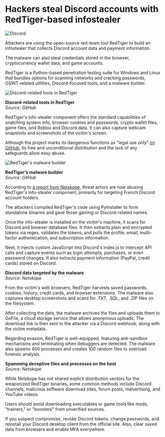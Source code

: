 # Hackers steal Discord accounts with RedTiger-based infostealer

![Discord](https://www.bleepstatic.com/content/hl-images/2023/11/03/Discord.jpg)

Attackers are using the open-source red-team tool RedTiger to build an infostealer that collects Discord account data and payment information.

The malware can also steal credentials stored in the browser, cryptocurrency wallet data, and game accounts.

RedTiger is a Python-based penetration testing suite for Windows and Linux that bundles options for scanning networks and cracking passwords, OSINT-related utilities, Discord-focused tools, and a malware builder.

![Discord-related tools in RedTiger](https://www.bleepstatic.com/images/news/u/1100723/RedTigerDiscord.png)

**Discord-related tools in RedTiger**  
_Source: GitHub_

RedTiger's info-stealer component offers the standard capabilities of snatching system info, browser cookies and passwords, crypto wallet files, game files, and Roblox and Discord data. It can also capture webcam snapshots and screenshots of the victim's screen.

Although the project marks its dangerous functions as "legal use only" [on GitHub](https://github.com/loxy0dev/RedTiger-Tools), its free and unconditional distribution and the lack of any safeguards allow easy abuse.

![RedTiger's malware builder](https://www.bleepstatic.com/images/news/u/1220909/2025/October/Builder.jpg)

**RedTiger's malware builder**  
_Source: GitHub_

According to [a report from Netskope](https://www.netskope.com/blog/redtiger-new-red-teaming-tool-in-the-wild-targeting-gamers-and-discord-accounts), threat actors are now abusing RedTiger's info-stealer component, primarily for targeting French Discord account holders.

The attackers compiled RedTiger's code using PyInstaller to form standalone binaries and gave those gaming or Discord-related names.

Once the info-stealer is installed on the victim's machine, it scans for Discord and browser database files. It then extracts plain and encrypted tokens via regex, validates the tokens, and pulls the profile, email, multi-factor authentication, and subscription information.

Next, it injects custom JavaScript into Discord's index.js to intercept API calls and capture events such as login attempts, purchases, or even password changes. It also extracts payment information (PayPal, credit cards) stored on Discord.

**Discord data targeted by the malware**  
_Source: Netskope_

From the victim's web browsers, RedTiger harvests saved passwords, cookies, history, credit cards, and browser extensions. The malware also captures desktop screenshots and scans for .TXT, .SQL, and .ZIP files on the filesystem.

After collecting the data, the malware archives the files and uploads them to GoFile, a cloud storage service that allows anonymous uploads. The download link is then sent to the attacker via a Discord webhook, along with the victim metadata.

Regarding evasion, RedTiger is well-equipped, featuring anti-sandbox mechanisms and terminating when debuggers are detected. The malware also spawns 400 processes and creates 100 random files to overload forensic analysis.

**Spamming deceptive files and processes on the host**  
_Source: Netskope_

While Netskope has not shared explicit distribution vectors for the weaponized RedTiger binaries, some common methods include Discord channels, malicious software download sites, forum posts, malvertising, and YouTube videos.

Users should avoid downloading executables or game tools like mods, "trainers," or "boosters" from unverified sources.

If you suspect compromise, revoke Discord tokens, change passwords, and reinstall your Discord desktop client from the official site. Also, clear saved data from browsers and enable MFA everywhere.